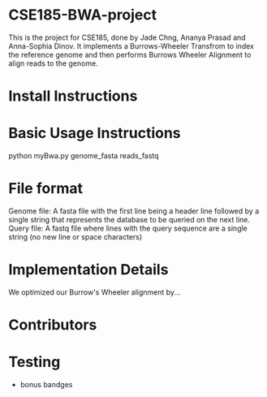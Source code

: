 # CSE185-BWA-project
This is the project for CSE185, done by Jade Chng, Ananya Prasad and Anna-Sophia Dinov. It implements a Burrows-Wheeler Transfrom to index the reference genome and then performs Burrows Wheeler Alignment to align reads to the genome. 

# Install Instructions

# Basic Usage Instructions 
python myBwa.py genome_fasta reads_fastq

# File format 
Genome file: A fasta file with the first line being a header line followed by a single string that represents the database to be queried on the next line.\
Query file: A fastq file where lines with the query sequence are a single string (no new line or space characters)

# Implementation Details
We optimized our Burrow's Wheeler alignment by...

# Contributors 

# Testing 

* bonus bandges

